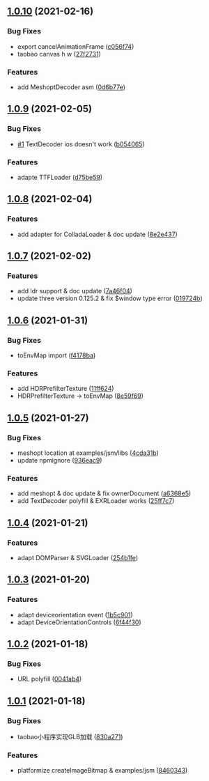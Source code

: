 ## [1.0.10](https://github.com/deepkolos/three-platformize/compare/v1.0.9...v1.0.10) (2021-02-16)


### Bug Fixes

* export cancelAnimationFrame ([c056f74](https://github.com/deepkolos/three-platformize/commit/c056f74f51e158920ce3ed464d93fc92d9f329a8))
* taobao canvas h w ([27f2731](https://github.com/deepkolos/three-platformize/commit/27f2731ac791e6a4ee1410f47e11c4a947ccb56c))


### Features

* add MeshoptDecoder asm ([0d6b77e](https://github.com/deepkolos/three-platformize/commit/0d6b77eb52d0ad5e38d98538ef142b0720a49c74))



## [1.0.9](https://github.com/deepkolos/three-platformize/compare/v1.0.8...v1.0.9) (2021-02-05)


### Bug Fixes

* [#1](https://github.com/deepkolos/three-platformize/issues/1) TextDecoder ios doesn't work ([b054065](https://github.com/deepkolos/three-platformize/commit/b054065bbb3c70745b9f2af239f8affd540e6ce9))


### Features

* adapte TTFLoader ([d75be59](https://github.com/deepkolos/three-platformize/commit/d75be597b60c3631eb5258e0b32ac3ce9497b167))



## [1.0.8](https://github.com/deepkolos/three-platformize/compare/v1.0.7...v1.0.8) (2021-02-04)


### Features

* add adapter for ColladaLoader & doc update ([8e2e437](https://github.com/deepkolos/three-platformize/commit/8e2e4376dc4b1ca719d38504dc3dbff653046021))



## [1.0.7](https://github.com/deepkolos/three-platformize/compare/v1.0.6...v1.0.7) (2021-02-02)


### Features

* add ldr support & doc update ([7a46f04](https://github.com/deepkolos/three-platformize/commit/7a46f041546688aa8d7d9d2f91c3d6e48039f4bf))
* update three version 0.125.2 & fix $window type error ([019724b](https://github.com/deepkolos/three-platformize/commit/019724b8c818afdb7404485107f27ba543700d19))



## [1.0.6](https://github.com/deepkolos/three-platformize/compare/v1.0.5...v1.0.6) (2021-01-31)


### Bug Fixes

* toEnvMap import ([f4178ba](https://github.com/deepkolos/three-platformize/commit/f4178ba31b93c976ed26b5248a2039c800bf5ac6))


### Features

* add HDRPrefilterTexture ([11ff624](https://github.com/deepkolos/three-platformize/commit/11ff624fbc4cf8d83e1927043a393870685fdd68))
* HDRPrefilterTexture -> toEnvMap ([8e59f69](https://github.com/deepkolos/three-platformize/commit/8e59f6995a9e8c97018d0f70a8bf26e944c829d3))



## [1.0.5](https://github.com/deepkolos/three-platformize/compare/v1.0.4...v1.0.5) (2021-01-27)


### Bug Fixes

* meshopt location at examples/jsm/libs ([4cda31b](https://github.com/deepkolos/three-platformize/commit/4cda31b66c6c24a588009b7995f81817f60f29ab))
* update npmignore ([936eac9](https://github.com/deepkolos/three-platformize/commit/936eac97f44a9d732fe569f59778cd2741caf197))


### Features

* add meshopt & doc update & fix ownerDocument ([a6368e5](https://github.com/deepkolos/three-platformize/commit/a6368e53088f89c113adb4c2ee8bde7788a235e7))
* add TextDecoder polyfill & EXRLoader works ([25ff7c7](https://github.com/deepkolos/three-platformize/commit/25ff7c7dfa2b48e3f7cf781b15e2855edab9be9e))



## [1.0.4](https://github.com/deepkolos/three-platformize/compare/v1.0.3...v1.0.4) (2021-01-21)


### Features

* adapt DOMParser & SVGLoader ([254b1fe](https://github.com/deepkolos/three-platformize/commit/254b1fe6978008a95628561d66cf1dcd35d22ba3))



## [1.0.3](https://github.com/deepkolos/three-platformize/compare/v1.0.2...v1.0.3) (2021-01-20)


### Features

* adapt deviceorientation event ([1b5c901](https://github.com/deepkolos/three-platformize/commit/1b5c9018a5026804821680839cd4a2d59ac989ce))
* adapt DeviceOrientationControls ([6f44f30](https://github.com/deepkolos/three-platformize/commit/6f44f30f5956bbfc133fdf9b2d94db2555dcfa25))



## [1.0.2](https://github.com/deepkolos/three-platformize/compare/v1.0.1...v1.0.2) (2021-01-18)


### Bug Fixes

* URL polyfill ([0041ab4](https://github.com/deepkolos/three-platformize/commit/0041ab4ee5a7561457bd421a9e1540cbf8c64187))



## [1.0.1](https://github.com/deepkolos/three-platformize/compare/8460343f8277e439407152c00a1f60739c518cb5...v1.0.1) (2021-01-18)


### Bug Fixes

* taobao小程序实现GLB加载 ([830a271](https://github.com/deepkolos/three-platformize/commit/830a271868c796e032cf07965d5dc5c893bc2c58))


### Features

* platformize createImageBitmap & examples/jsm ([8460343](https://github.com/deepkolos/three-platformize/commit/8460343f8277e439407152c00a1f60739c518cb5))




